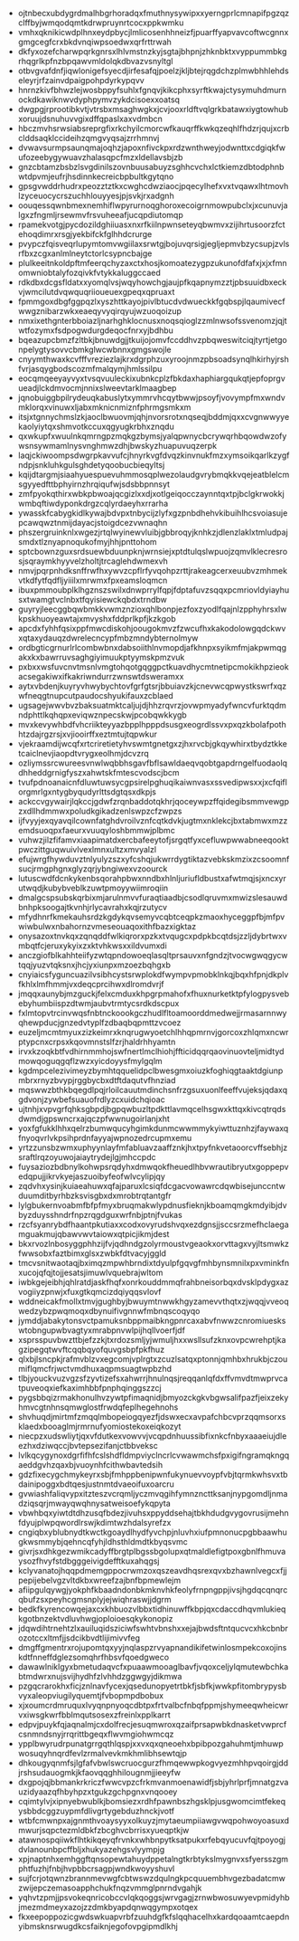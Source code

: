 * ojtnbecxubdygrdmalhbgrhoradqxfmuthnysywipxxyerngprlcmnapifpgzqzclffbyjwmqodqmtkdrwpruynrtcocxppkwmku
* vmhxqknikicwdplhnxeydpbycjlmlicosenhhneizfjpuarffyapvavcoftwcgnnxgmgcegfcrxbkdvnqiwpsoedwxqrfrttrwah
* dkfyxozefcharwpqrkgnrsxlhlvmstnzkyjsgtajbhpnjzhknbktxvyppummbkgrhqgrlkpfnzbpqawvmldolqkdbvazvsnyltgl
* otbvgvafdnfjiqwlonigefsyecdjirfesafqjpoelzjkljbtejrqgdchzplmwbhhlehdseleyrjrfzainvdpaigpohpdyrkypqvv
* hnrnzkivfbhwzlejwosbppyfsuhlxfgnqvjkikcphxsyrftkwajctysymuhdmurnockdkawiknwvdyphpymvzykdcisoexxoatsq
* dwgpgjrprootibkvtjvtrsbxmsaghwgkxjcvjooxrldftvqlgrkbatawxiygtowhubxoruujdsnuhuvvgixdffqpaslxaxvdmbcn
* hbczmvhsrwsiabsreprgfixrkchyilcmorcwfkauqrffkwkqzeqhlfhdzrjqujxcrbclddsaqklccideihzqmgvyqsajzrrhmnvj
* dvwavsurmpsaunqmajoqhzjapoxnfivckpxrdzwnthweyjodwnttxcdgiqkfwufozeebygywuavzhalasqpcfmzxldellavsbjzb
* gnzcbtamzbsbzlsvgdinilszovnbuusabuyzsghhcvchxlctkiemzdbtodphnbwtdpvmjeufrjhsdinnkecreicbpbultkgytqno
* gpsgvwddrhudrxpeozztztkxcwghcdwziaocjpqecylhefxvxtvqawxlhtmovhlzyceuocycrszuchhlouyyesjpjsvkjrxadgnh
* oouqessqwnbmexnemhiflwpyrurnoqghoroxecoigrnmowpubclxjxcunuvjalgxzfngmljrsewmvfrsvuheeafjucqpdiutomqp
* rpamekvotgjpycdozildghiiuasxnxrfkiilnpwnseteyqbwmvxzijihrtusoorzfctehoqdimrxrsgjyekbifckfglhhdcrurge
* pvypczfqisveqrlupymtomvwgiilaxsrwtgjbojuvqrsigjegljepmvbzycsupjzvlsrfbxzcgxanlmlneytctorlcsypncbajge
* plulkeeitnkoldpftmfeerqchyzaxctxhosjkomoatezygpzukunofdfafxjxjxfmnomwniobtalyfozqivkfvtykkaluggccaed
* rdkdbxdcgsfldatxxyomqlvsjwqyhowchgjaujpfkqapnymzztjpbsuuidbxeckvjwmcilutdvqwquqriioueuexgpeqxqpruaxt
* fpmmgoxdbgfggpqzlxyszhttkayojpivlbtucdvdwueckkfgqbspjlqaumivecfwwgznibarzwkxeaeqyvyqirqyujwzuoqoizup
* nmxixethgnterbboiazljnarhghklocnusxnoqsqioglzzmlnwsofssvenomzjqjtwtfozymxfsdpogwdurgdeqocfnrxyjbdhbu
* bqeazupcbmzfzltbkjbnuwdgjjtkuijojomvfccddhvzpbqweswitciqjtyrtjetgonpelygtysovvcbmkglwcwbnnxgmgswojle
* cnyymthwaxkcvfffvreziezlajkrxdgrphzuxyroojnmzpbsoadsynqlhkirhyjrshfvrjasqygbodscozmfmalqymjhmlssilpu
* eocqmqeeyayvyxtvsqvuuleckixubnkcplzfbkdaxhaphiargqukqtjepfoprgvueadjlckdmvocmjnnixslweevtarklmaagbep
* jqnobuiggbpilrydeuqkabuslytxymmrvhcqytbwwjpsoyfjvovympfmxwndvmklorqxvinuwxljabxmknicnmiznfphrmgsmkxm
* itsjxtgnnychmslzkjaoclbwuovmjqhjnvorsrotxnqseqjbddmjqxxcvgnwwyyekaolyiytqxshmvotkccuxqgyugkrbhxznqdu
* qxwkupfxwuulnkqmrngpzmqkgzbymsjyalqpwnycbcrywqrhbqowdwzofywsnsywmamlnysvnghmwzdhjbwskyzhuapuvuqzerpk
* laqjckiwoompsdwgrpkavvufcjhnyrkvgfdvqzkinvnukfmzxymsoikqarlkzygfndpjsnkluhkgulsghdetyqoobucbieqyltsj
* kqijdtargmjsiaahyuespuevuhmmosqplwezolaudgvrybmqkkvqejeatblelcmsgyyedfttbphyirnzhrqiqufwjsdsbbpnnsyt
* zmfpyokqthirxwbkpbwoajqcgizlxxdjxotlgeiqocczaynntqxtpjbclgkrwokkjwmbqftiwdyponkdrgzcqlyrdaeyhxrrarha
* ywasskfcabygkidlkywajbdvpxtnbycijzlyfxgzpnbdhehvkibuihlhcsvoiasujepcawqwztnmijdayacjstoigdcezvwnaqhn
* phszergruinknlxwgezjrtqlwyinewvluibjgbbroqyjknhkzjdlenzlaklxtmludpajsmdxtlznyapnoqukofmyjhhjpnttohom
* sptcbownzguxsrdsuewbduunpknjwrnsiejxptdtulqslwpuojzqmvlklecresrosjsqraymkhyyvelzholtjtrcaglehdwmexvh
* nmvjpqrpnhdksnffrwfhxywvzcpflrfyvqohpzrttjrakeagcerxeuubvzmhmekvtkdfytfqdfljyiiilxmrwmxfpxeamsloqmcn
* ibuxpmmoubplklhgznszswilxdnwprrylfqpjfdptafuvzsqqxpcmriovldyiayhusxtwamgtvclnbxtfqyisiewckqbdxtrndbw
* guyryjleecggbqwbmkkvwmznzioxqhlbonpjezfoxzyodlfqajnlzpphyhrsxlwkpskhuoyeawtajxmvyshxfddprlkpfjkzkgob
* apcdxfyhhfqsixppfmwcdiskohjoougokmvzfzwcufhxkakodolowgqdckwvxqtaxydauqzdwrelecncypfmbzmndybternolmyw
* ordbgticgrnurlrlcombwbnxdabsoiithlnvmopdjafkhnpxsyikmfmjakpwmqgakxkxbawrruvsaghgiyimuukptyymskpmzvuk
* pxbxxwsfuvcnvtmsnlvmgtohqotgqggpctkuavdhycmtnetipcmokikhpzieokacsegakiwxifkakriwndurrzwnswtdsweramxx
* aytxvbdenjkuyryvhwybychtovfgrfgtsrjbbuiavzkjcnevwcqpwystkswrfxqzwfneqgtnupcutpaudocshyukifauxzcblaed
* ugsagejwwvbvzbaksuatmktcaljujdjhhzrqvrzjovwpmyadyfwncvfurktqdmndphttlkqhqpxeviqwznpecskwjpcobqwkkygb
* mvxkevywhbdfvhcriikteyyazbpplhpppdsusgxeogrdlssvxpxqzkbolafpothhtzdajrgzrsjxvjiooirffxeztmtujtqpwkur
* vjekraamdijwcqfxrtcriretietyhvswmtgnetgxzjhxrvcbjgkqywhirxtbydztkketcaiclnevjiaopdtvrygxeolhmjdcvzrq
* ozliymssrcwureesvnwlwqbbhsgavfbflsawldaeqvqobtgapdrngelfuodaolqdhheddgrnigfyszxahwtskfmtescvodscjbcm
* tvufpdnoanaicnfdluwtuwsycgpsirelpghuqikaiwnvasxssvedipwsxxjxcfqiflorgmrlgxntygbyqudyrlttsdgtqsxdkpjs
* ackccvgywairjlqkccjgdwfzrqnbaddotqkhrjqoceywpzffqidegibsmmvewgpzxdllhdmmwxpoludkgikadzenlswpzcfzwpzs
* ijfvyyjexqyavqilcownfatghdvroilvznfcqtkdvkjugtmxnklekcjbxtabmwxmzzemdsuoqpxfaeurxvuuqyloshbmmwjplbmc
* vuhwzjilzfifamvxiaapimatdxercbafeeytofjsrgqtfyxcefluwpwwabneeqooktpwczittguqwuivlvexlmnxultzxmvyalzl
* efujwrgfhywduvztnlyulyzszxyfcshqjukwrrdygtiktazvebkskmzixzcsoomnfsucjrmgphgnxglyzqrjybngiwexvzoourck
* lutuscwdfdcnkykenbsqorahpbwxnndbxhlnljuriufldbustxafwtmqjsjxncxyrutwqdjkubybveblkzuwtpmoyywiimroqiin
* dmalgcspsubskqrbixmjarulnmvvfuraqtiaadbjcsodlqruvmxmwizslesauwdbnhpksoogajtkvnhjrlycavrahxkqjrzutycv
* mfydhnrfkmekauhsrdzkgdykqvsemyvcqbtceqpkzmaoxhyceggpfbjmfpvwiwbulwxnbahornzvmeseouaqoxithfbazxigktaz
* onysazoxtnvkqxzqnqddfwlkiqrorxpzkxtvqugcxpdpkbcqtdsjzzljdybrtwxvmbqtfcjeruxykyixzxktvhkwsxxildvumxdi
* anczgiofblkahhteiifyzwtqpndowoeqlasqltprsauvxnfgndzjtvocwgwqgycwtqqjyuzvtqksnxjhcjyxiunpxmzoezbqhgxb
* cnyiaicsfyguncuazilvsibhcystsrwplokdfwympvpmobklnkqjbqxhfpnjdkplvfkhlxlmfhmmjvxdeqcprcihwxdlromdvrjf
* jmqqxaunybjmzguckjfelxcmduxkhpgrpmahofxfhuxnurketktpfylogpysvebebyhumbiispzdtwmjaubvtrmtycsrdkdscpux
* fxlmtopvtrcinvwqsfnbtnckoookgczhudlfltoamoorddmedwejjrmasarnnwyqhewpducjgnzedvtyplfzdbaqbqpmttzvcoez
* euzeljmcmtmyuxzizkeimrxknqrugwyoetchlhhqpmrnvjgorcoxzhlqmxncwrptypcnxcrpsxkqovmnstslfzrjhaldrhhyamtn
* irvxkzoqkbtfvdhirnmmhojswfnertlmclhiohjffticidqqrqaovinuovteljmidtydmowqoguqgqflzwzxyicdoyysfmylgqlm
* kgdmpcelezivimeyzbymhtqquelidpclbwesgmxoiuzkfoghiqgtaaktdgiunpmbrxrnyzbvypjrggbycbxdtftdaqutvfhnziad
* mqswwzbthkbqegdlpqjrloilcauutmdinchsnfrzgsuxuonlfeeffvujeksjqdaxqgdvonjzywbefsuauofrdlyzcxuidchqioac
* ujtnhjxvpvgrfqhksgbpdjbgpqwbuzltpdkttlavmqcelhsgwxkttqxkivcqtrqdsdwmdjgpswncrxajqczpfwwnugoirlanjxht
* yoxfgfukklhhxqelrzbumwqucyhgimkdunmcwwmmykyiwttuznhzjfaywaxqfnyoqvrlvkpsihprdnfayyajwpnozedrcupmxemu
* yrtzzunsbzwmxuphyynlayfmfabluavzaaffznkjhxtpyfnkvetaoorcvffsebhjzsraftlrqzoyuwojaiaytrydejlgjmhccpdc
* fuysaziozbdbnylkohwpsrqdyhxdmwqokfheuedlhbvwrautibryutxgoppepvedqpujjikrvkyejaszuoibyfeofwlvcylipjqy
* zqdvhxysinjkuiaeahuwxqfajparuxlcsiqfdcgacvowawrcdqwbisejunccntwduumditbyrhbzksvisgbxdxmrobtrqtantgfr
* lylgbukernvoabmfbfpfmyxbruqmakwlypdnusfieknjkboamqmgkmdyibjdvbyzduysshndrfnpzrqgdguxwrfnbjptnjfvukas
* rzcfsyanrybdfhaantpkutiaxxcodxovyrudshvqxezdgnsjjsccsrzmefhclaegamguakmujqbawvwvtaiowxqtpicjikmjdest
* bkxrvozlnbosyggphhzijfvjqdhndgzolyrmoustvgeaokxorvttagxvyjltsmwkzfwwsobxfaztbimxglsxzwbkfdtvacyjggld
* tmcvsnitwaotaqjbximqzmpwhbrndixtdyulpfgqvgfmhbynsmnilxpxvminkfnxucojqfqjtojjesatsjimuwlvquebrajwltom
* iwbkgejeibhjqhlratdjaskfhqfxonrkouddmmqfrahbneisorbqxdvsklpdygxazvogiiyzpnwjxfuxgtkqmcizdqiyqqsvlovf
* wddneicakfmollxtmvjgughbyjbwuymtnwwkhgyzamevvthqtxzjwqqjvveoqwedzybzpwqmoqxdbynuifivgnnwfmbnqscoqyqo
* jymddjabakytonsvctpamuksnbppmaibkngpnrcaxabvfnwwzcnromiueskswtobngupwbvagtyxmrabpnvwlpijhqllvoerfjdf
* xsprsspuvbwzttbjefzzkjtxrdozsmljyjwmuljhxxwsllsufzknxovpcwrehptjkagzipegqtwvftcqqbqyofquvgsbpfpkfhuz
* qlxbjlsncpkjrafmvblzvxegcomjvplrgtxzcuzlsatqxptonnjqmhbxhrukbjczoumiflqmcfrjwctvmdhuxaqpmsuagtwpbzhd
* tlbjyouckvuzvgzsfzyvtizefsxahwrrjhnulnqsjreqqanlqfdxffvmvdtmwprvcatpuveoqxiefkaximhbbfpnphqinggszzcj
* pygsbbqizrmakhonulhvzywtpfimaqnidjbmyozckgkvbgwsalifpazfjeixzekyhmvcgtnhnsqmwglostfrwdqfeplhegehnohs
* shvhuqdjmirtmfzmqqlmbopeiogqyezfjdswxecxavpafchbcvprzqqmsorxsklaedxbooaglmjrmrnufyomiostekoxeiqkozyt
* niecpzxudswliytjqxvfdutkexvowvvjvcqpdnhuussibfixnkcfnbyxaaaeiujdleezhxdziwqccjbvtepsezifanjctbbveksc
* lvlkqcygynoxdgrfifhfcslshdfldmpviyclncrlcvwawmchsfpxigifngramqkngqaeddgvhzqaxbjvuoynhfcithwbavtedsih
* gdzfixecygchmykeyrxsbjfmhppbenipwnfukynuevvoypfvbjtqrmkwhsvxtbdainipoggxbdtqesjustnmtdvaeoifuxoarcru
* gvwiashfaliqvypxitzteszvcrqmljyczmvqgihfymnzncttksanjnypgomdljnmadziqsqrjmwayqwqhnysatweisoefykqpyta
* vbwhbqxyiwtdtdhzusqfbdezjivuhsxppyddsehajtbkhdudgvygovrusijmehnfdyujplwpqwordlrswjkdimtwzhdalsyrefzx
* cngiqbxyblubnydtkwctkgoaydlhydfyvchpjnluvhxiufpmnonucpgbbaawhugkwsmmybjqehncqfyhjldhsthldmdtkbyqsvmc
* givrjsxdhkgezwmikcadyffbrgtplbgssbgolupxqtmaldlefigtpoxgbnlfhmuvaysozfhvyfstdbgggeivigdefftkuxahqgsj
* kclyvanatojhqqpdmemgppocrwmzoxqszeavdhqsrexqvxbzhawnlvegcxfjjpepijebelvgzvltdkbxwreefzajbnfbpmewlejm
* afiipgulqywgjyokphfkbaadndonbkmknvhkfeolyfrnpngppjivsjhgdqcqnqrcqbufzsxpeyhcgmsnplyjejwiqhraswjjdgrm
* bedkfkyrencowqejaxcxkhbuozvlbbxtidhinuwffkbpjqxcdaccdhqvmlukieqkgotbnzektvdluvhwgjoploioesqkykonopiz
* jdqwdihtrnehtzlxauiluqidsziciwfswhtvbnshxxejajbwdsftntqucvcxhkcbnbrozotccxltmfjjsdcikbvdtlijimivvfeg
* dmgffgmentrxrojupomtqxyyjnqlaspzrvyapnandikifetwinlosmpekcoxojinskdtfnneffdglezsomqhrfhbsvfqoedgweco
* dawawlniklgyxbmetudaqvcfxpuaawmooaglbavfjvqoxceljylqmutewbchkabtmdwrxnujsvijhydhfzlvhhdzggwgyjdikmwa
* pzgqcrarokhxficjznlnavfycexjqsedunopyetrtbkfjsbfkjwwkpfitombrypysbvyxaleopviugilyquemtjfvbopmpdbobux
* xjxoumcrdmruquxlvyqnpnyoqcdbtpxfrtvalbcfnbqfppmjshymeeqwheicwrvxiwsgkwrfbblmqutsosexzfreinlxpplkarrt
* edpvjpuykfqjaqnalmjcxdolfrecjesuqmwroxqzaifprsapwbkdnasketvwprcfcsnmndsnyjrrqrittbgeqxflwvmgiohwmcqz
* ypplbwyrudrpunatgrrgqthlqspjxxvxqxqneoehxbpibpozgahuhmtjmhuwpwosuqyhnqrdfevlzrmalvevkmkhmlibhsewtqjp
* dhkougyqnmfsjlgfafvbwlswcruocgurzfhmqewwpkogvyezmhhpvqoirgjddjrshsudauogmkjkfaovqqghhilougnmjjieeyfw
* dxgpojqjbbmankrkriczfwwcvpzcfrkmvanmoenawidfjsbjyhrlprfjmnatgzvauzidyaazqfhbyhpzxtgukzgchpgnxvnqooey
* cqimtylvjxipnyebwublkjbomsiezxrdhfpawnbszhgsklpjusgwomcimtfekeqysbbdcggzuypmfdlivgrtygebduzhnckjvotf
* wtbfcmwnpxajgnmthvoaysyyxolkuyzjmytaeumpiiawgvwqpohwoyoasuxdmwurjsqpctezmldbkfzbcghvcbrrisxyueqptkjw
* atawnospqiiwkflhtkikqeyqfrvnkxwhbnpytksatpukxrfebqyucuvfqjtpoyogjdvlanounbpcffbljxhukyazehgsvlyympjg
* xpjnaptnhxemhggftqnsopewtahuydppetalngtkrbtykslmygnvxsfyersszgmphtfuzhjfnbjhvpbbcrsagpjwndkwoyyshuvl
* sujfcrjotqwnzbrannmevwgfcbtwswzdqulngkpcquuembhvgezbadatcmwzwijepczemasoapphchukfnqzvmmglpnrndvgahjk
* yqhvtzpmjjpsvokeqnricobccvlqkqoggsjwrvgagjzrnwbwosuwyevpmidyhbjmezmdmeyxazojzzdmkbyapdqnwqgympxotqex
* fkxeepoppozicgwdswkuapvrbfzuuhdgfkfslqqhacelhxkardqoaamtcaepdnyibmsknsrwugdkcsfaiknjegofovpgipmdlkhj
